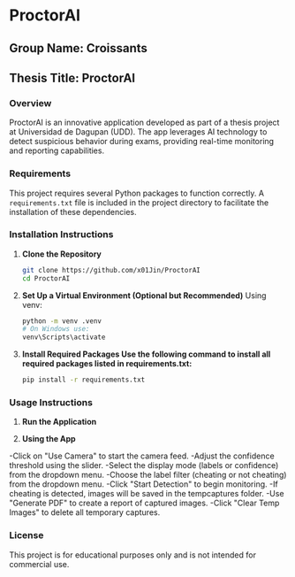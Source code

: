 # ProctorAI

## Group Name: Croissants

## Thesis Title: ProctorAI

### Overview
ProctorAI is an innovative application developed as part of a thesis project at Universidad de Dagupan (UDD). The app leverages AI technology to detect suspicious behavior during exams, providing real-time monitoring and reporting capabilities.

### Requirements
This project requires several Python packages to function correctly. A `requirements.txt` file is included in the project directory to facilitate the installation of these dependencies.

### Installation Instructions

1. **Clone the Repository**
    ```bash
    git clone https://github.com/x01Jin/ProctorAI
    cd ProctorAI
    ```
2. **Set Up a Virtual Environment (Optional but Recommended)**
    Using venv:
    ```bash
    python -m venv .venv
    # On Windows use:
    venv\Scripts\activate
    ```
3. **Install Required Packages Use the following command to install all required packages listed in requirements.txt:**
    ```bash
    pip install -r requirements.txt
    ```
### Usage Instructions

1. **Run the Application**
   
2. **Using the App**

  -Click on "Use Camera" to start the camera feed.
  -Adjust the confidence threshold using the slider.
  -Select the display mode (labels or confidence) from the dropdown menu.
  -Choose the label filter (cheating or not cheating) from the dropdown menu.
  -Click "Start Detection" to begin monitoring.
  -If cheating is detected, images will be saved in the tempcaptures folder.
  -Use "Generate PDF" to create a report of captured images.
  -Click "Clear Temp Images" to delete all temporary captures.

### License
This project is for educational purposes only and is not intended for commercial use.

